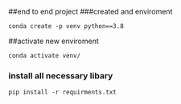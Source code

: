 ##end to end project
###created and enviroment
````
conda create -p venv python==3.8
````
##activate new enviroment 
```
conda activate venv/
```

### install all necessary libary
```
pip install -r requirments.txt
```





